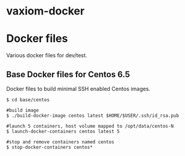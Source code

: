 vaxiom-docker
=============
# Docker files
Various docker files for dev/test.

## Base Docker files for Centos 6.5
Docker files to build minimal SSH enabled Centos images.

    $ cd base/centos

    #build image
    $ ./build-docker-image centos latest $HOME/$USER/.ssh/id_rsa.pub

    #launch 5 containers, host volume mapped to /opt/data/centos-N
    $ launch-docker-containers centos latest 5

    #stop and remove containers named centos
    $ stop-docker-containers centos*

